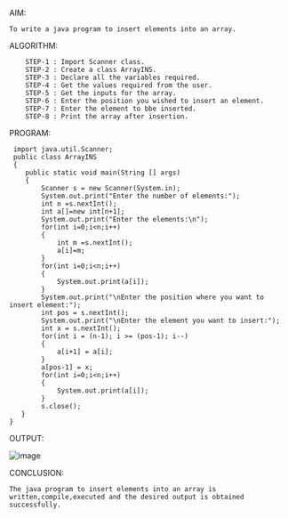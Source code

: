 AIM:
    
    To write a java program to insert elements into an array.
ALGORITHM:

		STEP-1 : Import Scanner class.
		STEP-2 : Create a class ArrayINS.
		STEP-3 : Declare all the variables required.
		STEP-4 : Get the values required from the user.
		STEP-5 : Get the inputs for the array.
		STEP-6 : Enter the position you wished to insert an element.
		STEP-7 : Enter the element to bbe inserted.
		STEP-8 : Print the array after insertion.
		
PROGRAM:

	 import java.util.Scanner;
	 public class ArrayINS 
	 {
    	public static void main(String [] args)
    	{
			Scanner s = new Scanner(System.in);
			System.out.print("Enter the number of elements:");
			int n =s.nextInt();
			int a[]=new int[n+1];
			System.out.print("Enter the elements:\n");
			for(int i=0;i<n;i++)
        	{
            	int m =s.nextInt();
            	a[i]=m;
        	}
			for(int i=0;i<n;i++)
			{
				System.out.print(a[i]);
			}
			System.out.print("\nEnter the position where you want to insert element:");
			int pos = s.nextInt();
			System.out.print("\nEnter the element you want to insert:");
			int x = s.nextInt();
			for(int i = (n-1); i >= (pos-1); i--)
			{
				a[i+1] = a[i];
			}
			a[pos-1] = x;
			for(int i=0;i<n;i++)
			{
				System.out.print(a[i]);
			}
			s.close();
	   }    
	}

	
OUTPUT:

![image](https://github.com/Catty12384/EXPERIMENTS/assets/120629225/9c9a7141-5c33-43f1-8425-90d591b8880c)

CONCLUSION:

	The java program to insert elements into an array is written,compile,executed and the desired output is obtained successfully.
